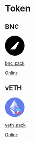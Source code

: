 # Token

## BNC

![](../.gitbook/assets/image%20%284%29.png)

[bnc\_pack](https://raw.githubusercontent.com/bifrost-finance/design-assets/master/token_logo/bnc/BNC_Pack.zip)

[Online](https://github.com/bifrost-finance/design-assets/tree/master/token_logo/bnc)

## vETH

![](../.gitbook/assets/image%20%286%29%20%281%29%20%282%29%20%282%29%20%285%29%20%284%29.png)

[veth\_pack](https://raw.githubusercontent.com/bifrost-finance/design-assets/master/token_logo/veth/vETH_Pack.zip)

[Online](https://github.com/bifrost-finance/design-assets/tree/master/token_logo/veth)

